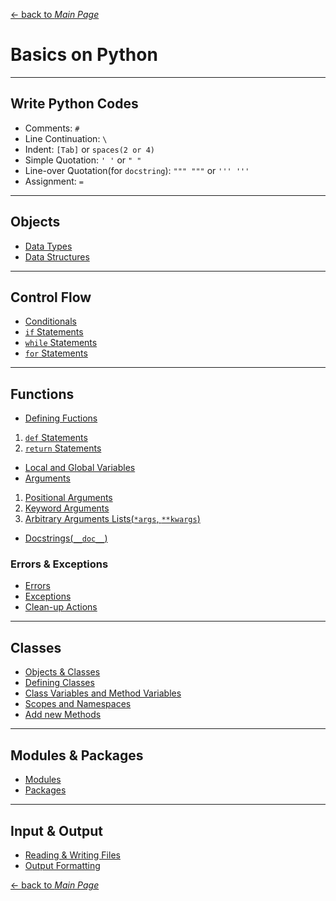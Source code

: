[← back to *Main Page*](https://github.com/beholder16/Python3)


# Basics on Python

---
## Write Python Codes

* Comments: ```#```
* Line Continuation: ```\```
* Indent: ```[Tab]``` or ```spaces(2 or 4)```
* Simple Quotation: ```' '``` or ```" "```
* Line-over Quotation(for ```docstring```): ```""" """``` or ```''' '''```
* Assignment: ```=```

---
## Objects

* [Data Types](https://github.com/pydemia/Python3/blob/master/scripts/python_programming/basic/DataType.md#data-type)
* [Data Structures](https://github.com/pydemia/Python3/blob/master/scripts/python_programming/basic/DataStructure.md#data-structure)


---
## Control Flow

* [Conditionals](https://github.com/pydemia/Python3/blob/master/scripts/python_programming/basic/ControlFlow.md#conditionals)
* [```if``` Statements](https://github.com/pydemia/Python3/blob/master/scripts/python_programming/basic/ControlFlow.md#if-statements)
* [```while``` Statements](https://github.com/pydemia/Python3/blob/master/scripts/python_programming/basic/ControlFlow.md#while-statements)
* [```for``` Statements](https://github.com/pydemia/Python3/blob/master/scripts/python_programming/basic/ControlFlow.md#for-statements)

---
## Functions

* [Defining Fuctions](https://github.com/pydemia/Python3/blob/master/scripts/python_programming/basic/Function.md#defining-functions)  
 1. [```def``` Statements](https://github.com/pydemia/Python3/blob/master/scripts/python_programming/basic/Function.md#def-statements)  
 1. [```return``` Statements](https://github.com/pydemia/Python3/blob/master/scripts/python_programming/basic/Function.md#return-statements)  
* [Local and Global Variables](https://github.com/pydemia/Python3/blob/master/scripts/python_programming/basic/Function.md#local-and-global-variables)
* [Arguments](https://github.com/pydemia/Python3/blob/master/scripts/python_programming/basic/Function.md#arguments)
 1. [Positional Arguments](https://github.com/pydemia/Python3/blob/master/scripts/python_programming/basic/Function.md#positional-arguments)
 1. [Keyword Arguments](https://github.com/pydemia/Python3/blob/master/scripts/python_programming/basic/Function.md#keyword-arguments)
 1. [Arbitrary Arguments Lists(```*args```, ```**kwargs```)](https://github.com/pydemia/Python3/blob/master/scripts/python_programming/basic/Function.md#arbitrary-arguments-lists)
* [Docstrings(```__doc__```)](https://github.com/pydemia/Python3/blob/master/scripts/python_programming/basic/Function.md#docstrings)


### Errors & Exceptions

* [Errors](https://github.com/pydemia/Python3/blob/master/scripts/python_programming/basic/Function.md#errors)  
* [Exceptions](https://github.com/pydemia/Python3/blob/master/scripts/python_programming/basic/Function.md#exceptions)  
* [Clean-up Actions](https://github.com/pydemia/Python3/blob/master/scripts/python_programming/basic/Function.md#clean-up-actions)  


---
## Classes

* [Objects & Classes](https://github.com/pydemia/Python3/blob/master/scripts/python_programming/basic/Class.md#objects-and-classes)
* [Defining Classes](https://github.com/pydemia/Python3/blob/master/scripts/python_programming/basic/Class.md#defining-classes)
* [Class Variables and Method Variables](https://github.com/pydemia/Python3/blob/master/scripts/python_programming/basic/Class.md#class-variables-and-method-variables)  
* [Scopes and Namespaces](https://github.com/pydemia/Python3/blob/master/scripts/python_programming/basic/Class.md#scopes-and-namespaces)
* [Add new Methods](https://github.com/pydemia/Python3/blob/master/scripts/python_programming/basic/Class.md#add-new-methods)  


---
## Modules & Packages

* [Modules](https://github.com/pydemia/Python3/blob/master/scripts/python_programming/basic/Modules_and_Packages.md#modules)
* [Packages](https://github.com/pydemia/Python3/blob/master/scripts/python_programming/basic/Modules_and_Packages.md#packages)

---
## Input & Output

* [Reading & Writing Files](https://github.com/pydemia/Python3/blob/master/scripts/python_programming/basic/IO.md#input--output)
* [Output Formatting]()


[← back to *Main Page*](https://github.com/beholder16/Python3)
